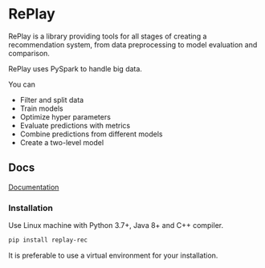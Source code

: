 # RePlay

RePlay is a library providing tools for all stages of creating a recommendation system, from data preprocessing to model evaluation and comparison.

RePlay uses PySpark to handle big data.

You can

- Filter and split data
- Train models
- Optimize hyper parameters
- Evaluate predictions with metrics
- Combine predictions from different models
- Create a two-level model


## Docs

[Documentation](https://sberbank-ai-lab.github.io/RePlay/)


### Installation

Use Linux machine with Python 3.7+, Java 8+ and C++ compiler. 

```bash
pip install replay-rec
```

It is preferable to use a virtual environment for your installation.
